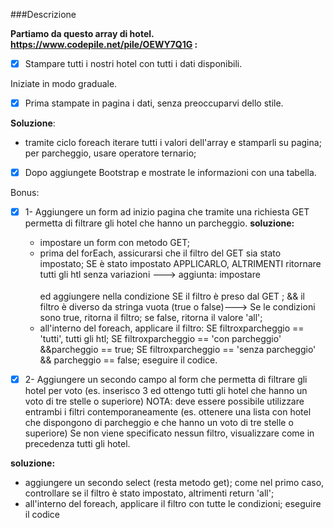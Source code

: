 ###Descrizione

**Partiamo da questo array di hotel. https://www.codepile.net/pile/OEWY7Q1G :**
- [x] Stampare tutti i nostri hotel con tutti i dati disponibili.


Iniziate in modo graduale.
- [X] Prima stampate in pagina i dati, senza preoccuparvi dello stile.

**Soluzione**:
 - tramite ciclo foreach iterare tutti i valori dell'array e stamparli su pagina; per parcheggio, usare operatore ternario;

- [X] Dopo aggiungete Bootstrap e mostrate le informazioni con una tabella.

Bonus:
- [X] 1- Aggiungere un form ad inizio pagina che tramite una richiesta GET permetta di filtrare gli hotel che hanno un parcheggio.
**soluzione:**
  - impostare un form con metodo GET;
  - prima del forEach, assicurarsi che il filtro del GET sia stato impostato; SE è stato impostato APPLICARLO, ALTRIMENTI ritornare tutti gli htl senza variazioni ---> aggiunta: impostare <option selected value=""></option> ed aggiungere nella condizione SE il filtro è preso dal GET ; && il filtro è diverso da stringa vuota (true o false)---> Se le condizioni sono true, ritorna il filtro; se false, ritorna il valore 'all';
  - all'interno del foreach, applicare il filtro: SE filtroxparcheggio == 'tutti', tutti gli htl; SE filtroxparcheggio == 'con parcheggio' &&parcheggio == true; SE filtroxparcheggio == 'senza parcheggio' && parcheggio == false; eseguire il codice.

- [X] 2- Aggiungere un secondo campo al form che permetta di filtrare gli hotel per voto (es. inserisco 3 ed ottengo tutti gli hotel che hanno un voto di tre stelle o superiore)
NOTA: deve essere possibile utilizzare entrambi i filtri contemporaneamente (es. ottenere una lista con hotel che dispongono di parcheggio e che hanno un voto di tre stelle o superiore)
Se non viene specificato nessun filtro, visualizzare come in precedenza tutti gli hotel.

**soluzione:**
 - aggiungere un secondo select (resta metodo get); come nel primo caso, controllare se il filtro è stato impostato, altrimenti return 'all'; 
 - all'interno del foreach, applicare il filtro con tutte le condizioni; eseguire il codice